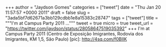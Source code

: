 
+++
author = "Jaydson Gomes"
categories = ["tweet"]
date = "Thu Jan 20 11:57:57 +0000 2011"
draft = false
slug = "3ada5bf7d62671a3bb129cdbb1e8a15383c28747"
tags = ["tweet"]
title = """I'm at Campus Party 2011 ..."""
tweet = true
micro = true
tweet_url = "https://twitter.com/jaydson/status/28058647519035392"
+++
I'm at Campus Party 2011 (Centro de Exposição Imigrantes, Rodovia dos Imigrantes, KM 1,5, São Paulo) [pic]: http://4sq.com/f0BlIK
